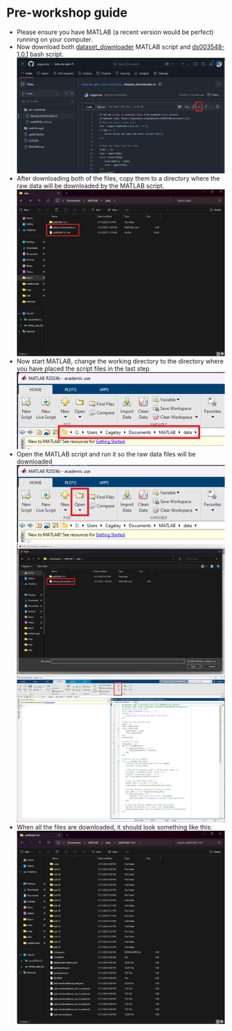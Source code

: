 # Pre-workshop guide
- Please ensure you have MATLAB (a recent version would be perfect) running on your computer.
- Now download both [dataset_downloader](./dataset_downloader.m) MATLAB script and [ds003548-1.0.1](./ds003548-1.0.1.sh) bash script.
![Download button place](./imgs/download.png)
- After downloading both of the files, copy them to a directory where the raw data will be downloaded by the MATLAB script.
![Placement of downloaded script files](./imgs/download2.png)
- Now start MATLAB, change the working directory to the directory where you have placed the script files in the last step
![Change working directory](./imgs/download3.png)
- Open the MATLAB script and run it so the raw data files will be downloaded
![Open the MATLAB script](./imgs/download4.png)
![Open the MATLAB script](./imgs/download5.png)
![Open the MATLAB script](./imgs/download6.png)
- When all the files are downloaded, it should look something like this:
![Final directory structure](./imgs/download7.png)